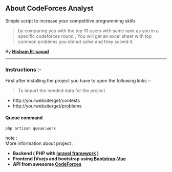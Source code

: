 
## About CodeForces Analyst  
  
Simple script to increase your competitive programming skills  
  

> by comparing you with the top 10 users with same rank as you in a
> specific codeforces round , You will get an excel sheet with top
> common problems you didnot solve and they solved it.

  
  
By **[Hisham El-sayad](http://fb.com/hsmfawaz)**  
  


----------
### Instructions :-
First after installing the project you have to open the following links :-

> To import the needed data for the project

 - http://yourwebsite/get/contests
 - http://yourwebsite/get/problems

  
#### Queue command 
`php artisan queue:work`  
  
note :   
More information about project :  
- **Backend ( PHP with [laravel framework](https://laravel.com/) )**  
- **Frontend (Vuejs and bootstrap using [Bootstrap-Vue](https://bootstrap-vue.js.org/)**  
- **API from awesome [CodeForces](http://codeforces.com/)**
